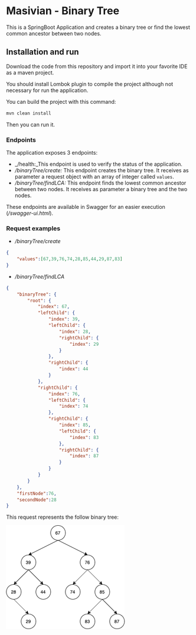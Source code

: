 # Masivian - Binary Tree

This is a SpringBoot Application and creates a binary tree or find the lowest common ancestor between two nodes.

## Installation and run

Download the code from this repository and import it into your favorite IDE as a maven project. 

You should install Lombok plugin to compile the project although not necessary for run the application.

You can build the project with this command:

```bash
mvn clean install
```
Then you can run it.

### Endpoints

The application exposes 3 endpoints:
+ _/health:_This endpoint is used to verify the status of the application.
+ _/binaryTree/create:_ This endpoint creates the binary tree. It receives as parameter a request object with an array of integer called `values`.
+ _/binaryTree/findLCA:_ This endpoint finds the lowest common ancestor between two nodes. It receives as parameter a binary tree and the two nodes.

These endpoints are available in Swagger for an easier execution (_/swagger-ui.html_).

### Request examples

+ _/binaryTree/create_
```json
{
    "values":[67,39,76,74,28,85,44,29,87,83]
}
```

+ _/binaryTree/findLCA_
```json
{
	"binaryTree": {
	    "root": {
	        "index": 67,
	        "leftChild": {
	            "index": 39,
	            "leftChild": {
	                "index": 28,
	                "rightChild": {
	                    "index": 29
	                }
	            },
	            "rightChild": {
	                "index": 44
	            }
	        },
	        "rightChild": {
	            "index": 76,
	            "leftChild": {
	                "index": 74
	            },
	            "rightChild": {
	                "index": 85,
	                "leftChild": {
	                    "index": 83
	                },
	                "rightChild": {
	                    "index": 87
	                }
	            }
	        }
	    }
	},
	"firstNode":76,
	"secondNode":28
}
```
This request represents the follow binary tree:

![Binary Tree Example](binary-tree-example.png)